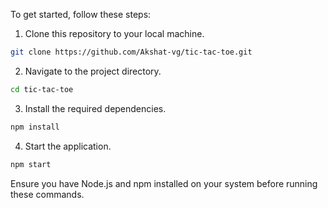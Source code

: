 To get started, follow these steps:

1. Clone this repository to your local machine.

```sh
git clone https://github.com/Akshat-vg/tic-tac-toe.git
```

2. Navigate to the project directory.

```sh
cd tic-tac-toe
```

3. Install the required dependencies.

```sh
npm install
```

4. Start the application.

```sh
npm start
```

Ensure you have Node.js and npm installed on your system before running these commands.
